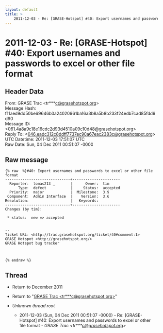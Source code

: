 ```yaml
---
layout: default
title: >
    2011-12-03 - Re: [GRASE-Hotspot] #40: Export usernames and passwords to excel or other file format
---
```


# 2011-12-03 - Re: [GRASE-Hotspot] #40: Export usernames and passwords to excel or other file format

## Header Data

From: GRASE Trac \<tr***c@grasehotspot.org\><br>
Message Hash: f11aed9dd50be69646b0a24020961ba16a3b8a5b8b233f24edb7cad85fdd9d90<br>
Message ID: \<061.4a8a9c18e16cdc2d93d4510a09c10d48@grasehotspot.org\><br>
Reply To: \<046.eadc312c8ddff7737ec90a67eac2383c@grasehotspot.org\><br>
UTC Datetime: 2011-12-03 17:51:07 UTC<br>
Raw Date: Sun, 04 Dec 2011 00:51:07 -0000<br>

## Raw message

```
{% raw  %}#40: Export usernames and passwords to excel or other file format
------------------------------+----------------------
  Reporter:  tomas213 _       |      Owner:  tim
      Type:  defect           |     Status:  accepted
  Priority:  major            |  Milestone:  3.9
 Component:  Admin Interface  |    Version:  3.6
Resolution:                   |   Keywords:
------------------------------+----------------------
Changes (by tim):

 * status:  new => accepted


-- 
Ticket URL: <http://trac.grasehotspot.org/ticket/40#comment:1>
GRASE Hotspot <http://grasehotspot.org/>
GRASE Hotspot bug tracker



{% endraw %}
```

## Thread

+ Return to [December 2011](/archive/2011/12)

+ Return to "[GRASE Trac <tr***c<span>@</span>grasehotspot.org>](/authors/tr___c_at_grasehotspot_org)"

+ _Unknown thread root_
  + 2011-12-03 (Sun, 04 Dec 2011 00:51:07 -0000) - Re: [GRASE-Hotspot] #40: Export usernames and passwords to excel or other file format - _GRASE Trac \<tr***c@grasehotspot.org\>_

